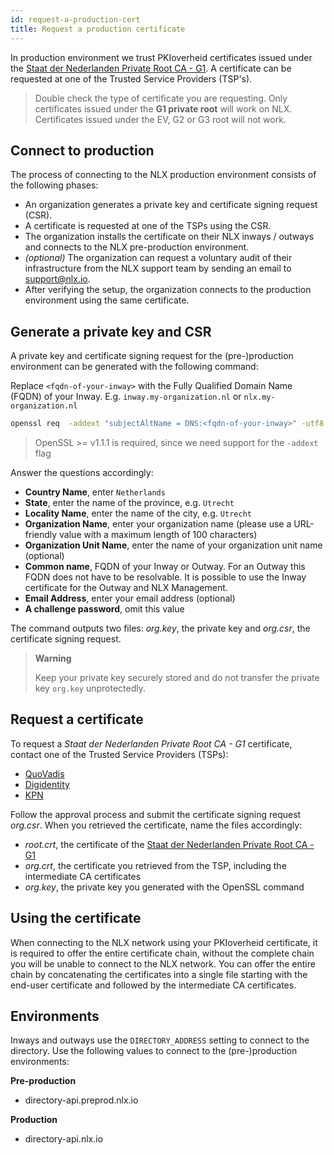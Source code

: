 ```yaml
---
id: request-a-production-cert
title: Request a production certificate
---
```


In production environment we trust PKIoverheid certificates issued under the [Staat der Nederlanden Private Root CA - G1](https://www.pkioverheid.nl/). A certificate can be requested at one of the Trusted Service Providers (TSP's).

> Double check the type of certificate you are requesting. Only certificates issued under the **G1 private root** will work on NLX. Certificates issued under the EV, G2 or G3 root will not work.

## Connect to production

The process of connecting to the NLX production environment consists of the following phases:

- An organization generates a private key and certificate signing request (CSR).
- A certificate is requested at one of the TSPs using the CSR.
- The organization installs the certificate on their NLX inways / outways and connects to the NLX pre-production environment.
- *(optional)* The organization can request a voluntary audit of their infrastructure from the NLX support team by sending an email to [support@nlx.io](mailto:support@nlx.io).
- After verifying the setup, the organization connects to the production environment using the same certificate.

## Generate a private key and CSR

A private key and certificate signing request for the (pre-)production environment can be generated with the following command:

Replace `<fqdn-of-your-inway>` with the Fully Qualified Domain Name (FQDN) of your Inway.
E.g. `inway.my-organization.nl` or `nlx.my-organization.nl`

```bash
openssl req  -addext "subjectAltName = DNS:<fqdn-of-your-inway>" -utf8 -nodes -sha256 -newkey rsa:4096 -keyout org.key -out org.csr
```

> OpenSSL >= v1.1.1 is required, since we need support for the `-addext` flag


Answer the questions accordingly:

- **Country Name**, enter `Netherlands`
- **State**, enter the name of the province, e.g. `Utrecht`
- **Locality Name**, enter the name of the city, e.g. `Utrecht`
- **Organization Name**, enter your organization name (please use a URL-friendly value with a maximum length of 100 characters)
- **Organization Unit Name**, enter the name of your organization unit name (optional)
- **Common name**, FQDN of your Inway or Outway. For an Outway this FQDN does not have to be resolvable. It is possible to use the Inway certificate for the Outway and NLX Management.
- **Email Address**, enter your email address (optional)
- **A challenge password**, omit this value

The command outputs two files: *org.key*, the private key and *org.csr*, the certificate signing request.

> **Warning**
>
> Keep your private key securely stored and do not transfer the private key `org.key` unprotectedly.

## Request a certificate

To request a *Staat der Nederlanden Private Root CA - G1* certificate, contact one of the Trusted Service Providers (TSPs):

- [QuoVadis](https://www.quovadisglobal.com/nl/pki-platform/)
- [Digidentity](https://www.digidentity.eu/nl/SBR-Certificates/)
- [KPN](https://certificaat.kpn.com/aanvragen/servercertificaten/private/)

Follow the approval process and submit the certificate signing request *org.csr*. When you retrieved the certificate, name the files accordingly:

- *root.crt*, the certificate of the [Staat der Nederlanden Private Root CA - G1](/certs/PKIoverheid-PrivateRootCA-G1.crt)
- *org.crt*, the certificate you retrieved from the TSP, including the intermediate CA certificates
- *org.key*, the private key you generated with the OpenSSL command

## Using the certificate

When connecting to the NLX network using your PKIoverheid certificate, it is required to offer the entire certificate chain, without the complete chain you will be unable to connect to the NLX network.
You can offer the entire chain by concatenating the certificates into a single file starting with the end-user certificate and followed by the intermediate CA certificates.

## Environments

Inways and outways use the `DIRECTORY_ADDRESS` setting to connect to the directory. Use the following values to connect to the (pre-)production environments:

**Pre-production**
- directory-api.preprod.nlx.io

**Production**
- directory-api.nlx.io
